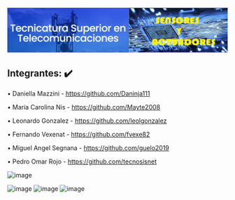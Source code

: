 ![image](https://github.com/ISPC-TST-Sensores-y-Actuadores/practica-de-la-1er-semana-grupo-1/blob/main/portada_sensores.jpg)
## Integrantes: :heavy_check_mark:
•	 Daniella Mazzini - https://github.com/Daninja111 

•	Maria Carolina Nis - https://github.com/Mayte2008

•	Leonardo Gonzalez - https://github.com/leolgonzalez

•	Fernando Vexenat - https://github.com/fvexe82

•	Miguel Angel Segnana - https://github.com/guelo2019

•	Pedro Omar Rojo - https://github.com/tecnosisnet

![image](https://user-images.githubusercontent.com/84986194/190467698-1f5001b1-ee9b-4336-9ec4-be37d712aae5.png)


![image](https://user-images.githubusercontent.com/84986194/190467751-1cf0c911-3e08-4414-961b-5412413c0e98.png)
![image](https://user-images.githubusercontent.com/84986194/190467803-8c64f9bb-ab79-4235-a809-b2da7241cfad.png)
![image](https://user-images.githubusercontent.com/84986194/190467855-ec9b1d36-d93d-4a17-8ac7-99d7335c493c.png)

